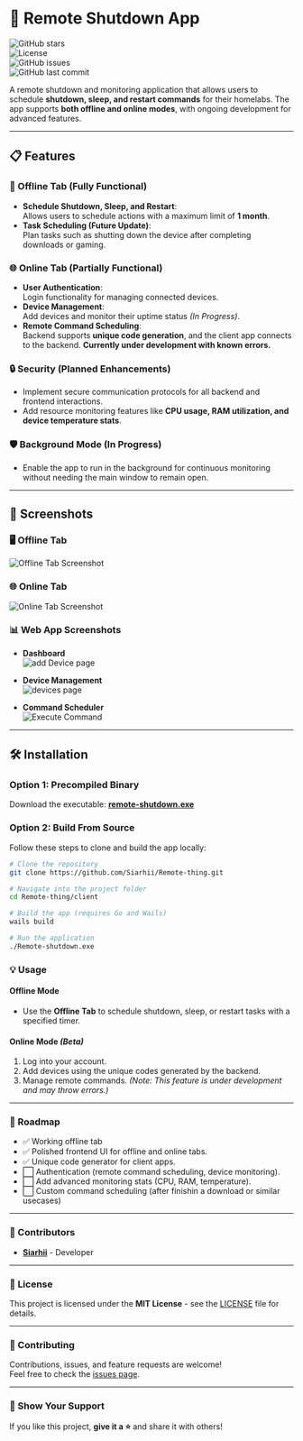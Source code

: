 # 🚀 Remote Shutdown App

![GitHub stars](https://img.shields.io/github/stars/Siarhii/Remote-thing?style=social)  
![License](https://img.shields.io/github/license/Siarhii/Remote-thing)  
![GitHub issues](https://img.shields.io/github/issues/Siarhii/Remote-thing)  
![GitHub last commit](https://img.shields.io/github/last-commit/Siarhii/Remote-thing)

A remote shutdown and monitoring application that allows users to schedule **shutdown, sleep, and restart commands** for their homelabs. The app supports **both offline and online modes**, with ongoing development for advanced features.

---

## 📋 Features

### 🔌 Offline Tab (Fully Functional)

- **Schedule Shutdown, Sleep, and Restart**:  
  Allows users to schedule actions with a maximum limit of **1 month**.
- **Task Scheduling (Future Update)**:  
  Plan tasks such as shutting down the device after completing downloads or gaming.

### 🌐 Online Tab (Partially Functional)

- **User Authentication**:  
  Login functionality for managing connected devices.
- **Device Management**:  
  Add devices and monitor their uptime status _(In Progress)_.
- **Remote Command Scheduling**:  
  Backend supports **unique code generation**, and the client app connects to the backend. **Currently under development with known errors.**

### 🔒 Security (Planned Enhancements)

- Implement secure communication protocols for all backend and frontend interactions.
- Add resource monitoring features like **CPU usage, RAM utilization, and device temperature stats**.

### 🛡️ Background Mode (In Progress)

- Enable the app to run in the background for continuous monitoring without needing the main window to remain open.

---

## 🎨 Screenshots

### 🖥️ Offline Tab

![Offline Tab Screenshot](SS/offline.png)

### 🌐 Online Tab

![Online Tab Screenshot](SS/online.png)

### 📊 Web App Screenshots

- **Dashboard**  
  ![add Device page](SS/addDevice.png)

- **Device Management**  
  ![devices page](SS/devicesPage.png)

- **Command Scheduler**  
  ![Execute Command](SS/executeCommand.png)

---

## 🛠️ Installation

### Option 1: Precompiled Binary

Download the executable: **[remote-shutdown.exe](#)**

### Option 2: Build From Source

Follow these steps to clone and build the app locally:

```bash
# Clone the repository
git clone https://github.com/Siarhii/Remote-thing.git

# Navigate into the project folder
cd Remote-thing/client

# Build the app (requires Go and Wails)
wails build

# Run the application
./Remote-shutdown.exe
```

### 💡 Usage

#### Offline Mode

- Use the **Offline Tab** to schedule shutdown, sleep, or restart tasks with a specified timer.

#### Online Mode _(Beta)_

1. Log into your account.
2. Add devices using the unique codes generated by the backend.
3. Manage remote commands. _(Note: This feature is under development and may throw errors.)_

---

### 🚧 Roadmap

- ✅ Working offline tab
- ✅ Polished frontend UI for offline and online tabs.
- ✅ Unique code generator for client apps.
- ⬜ Authentication (remote command scheduling, device monitoring).
- ⬜ Add advanced monitoring stats (CPU, RAM, temperature).
- ⬜ Custom command scheduling (after finishin a download or similar usecases)

---

### 👥 Contributors

- **[Siarhii](https://github.com/Siarhii)** - Developer

---

### 📜 License

This project is licensed under the **MIT License** - see the [LICENSE](LICENSE) file for details.

---

### 🤝 Contributing

Contributions, issues, and feature requests are welcome!  
Feel free to check the [issues page](https://github.com/Siarhii/Remote-thing/issues).

---

### 🌟 Show Your Support

If you like this project, **give it a ⭐️** and share it with others!
